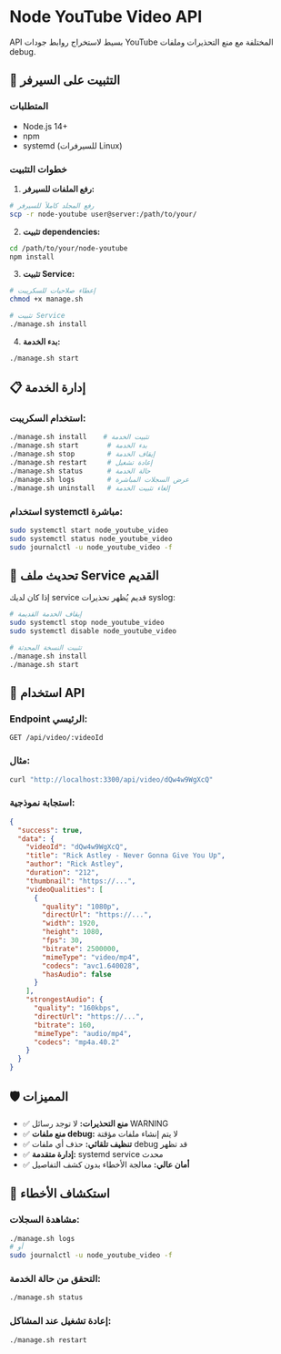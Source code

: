 # Node YouTube Video API

API بسيط لاستخراج روابط جودات YouTube المختلفة مع منع التحذيرات وملفات debug.

## 🚀 التثبيت على السيرفر

### المتطلبات
- Node.js 14+ 
- npm
- systemd (للسيرفرات Linux)

### خطوات التثبيت

1. **رفع الملفات للسيرفر:**
```bash
# رفع المجلد كاملاً للسيرفر
scp -r node-youtube user@server:/path/to/your/
```

2. **تثبيت dependencies:**
```bash
cd /path/to/your/node-youtube
npm install
```

3. **تثبيت Service:**
```bash
# إعطاء صلاحيات للسكريبت
chmod +x manage.sh

# تثبيت Service
./manage.sh install
```

4. **بدء الخدمة:**
```bash
./manage.sh start
```

## 📋 إدارة الخدمة

### استخدام السكريبت:
```bash
./manage.sh install    # تثبيت الخدمة
./manage.sh start       # بدء الخدمة
./manage.sh stop        # إيقاف الخدمة
./manage.sh restart     # إعادة تشغيل
./manage.sh status      # حالة الخدمة
./manage.sh logs        # عرض السجلات المباشرة
./manage.sh uninstall   # إلغاء تثبيت الخدمة
```

### استخدام systemctl مباشرة:
```bash
sudo systemctl start node_youtube_video
sudo systemctl status node_youtube_video
sudo journalctl -u node_youtube_video -f
```

## 🔧 تحديث ملف Service القديم

إذا كان لديك service قديم يُظهر تحذيرات syslog:

```bash
# إيقاف الخدمة القديمة
sudo systemctl stop node_youtube_video
sudo systemctl disable node_youtube_video

# تثبيت النسخة المحدثة
./manage.sh install
./manage.sh start
```

## 📡 استخدام API

### Endpoint الرئيسي:
```
GET /api/video/:videoId
```

### مثال:
```bash
curl "http://localhost:3300/api/video/dQw4w9WgXcQ"
```

### استجابة نموذجية:
```json
{
  "success": true,
  "data": {
    "videoId": "dQw4w9WgXcQ",
    "title": "Rick Astley - Never Gonna Give You Up",
    "author": "Rick Astley",
    "duration": "212",
    "thumbnail": "https://...",
    "videoQualities": [
      {
        "quality": "1080p",
        "directUrl": "https://...",
        "width": 1920,
        "height": 1080,
        "fps": 30,
        "bitrate": 2500000,
        "mimeType": "video/mp4",
        "codecs": "avc1.640028",
        "hasAudio": false
      }
    ],
    "strongestAudio": {
      "quality": "160kbps",
      "directUrl": "https://...",
      "bitrate": 160,
      "mimeType": "audio/mp4",
      "codecs": "mp4a.40.2"
    }
  }
}
```

## 🛡️ المميزات

- ✅ **منع التحذيرات:** لا توجد رسائل WARNING
- ✅ **منع ملفات debug:** لا يتم إنشاء ملفات مؤقتة
- ✅ **تنظيف تلقائي:** حذف أي ملفات debug قد تظهر
- ✅ **إدارة متقدمة:** systemd service محدث
- ✅ **أمان عالي:** معالجة الأخطاء بدون كشف التفاصيل

## 🔧 استكشاف الأخطاء

### مشاهدة السجلات:
```bash
./manage.sh logs
# أو
sudo journalctl -u node_youtube_video -f
```

### التحقق من حالة الخدمة:
```bash
./manage.sh status
```

### إعادة تشغيل عند المشاكل:
```bash
./manage.sh restart
```